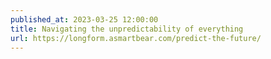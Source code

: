 ```yaml
---
published_at: 2023-03-25 12:00:00
title: Navigating the unpredictability of everything
url: https://longform.asmartbear.com/predict-the-future/
---
```

